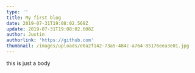 ```yaml
---
type: ''
title: My first blog
date: 2019-07-31T19:08:02.568Z
update: 2019-07-31T19:08:02.608Z
author: Justin
authorlink: 'https://github.com'
thumbnail: /images/uploads/e0a2f142-73a5-484c-a764-85176eea3e01.jpg
---
```

this is just a body
